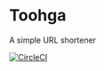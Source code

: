 # Toohga
A simple URL shortener

[![CircleCI](https://circleci.com/gh/jarne/Toohga.svg?style=svg&circle-token=)](https://circleci.com/gh/jarne/Toohga)
